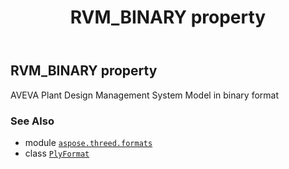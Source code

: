 ﻿---
title: RVM_BINARY property
second_title: Aspose.3D for Python via .NET API References
description: 
type: docs
weight: 440
url: /aspose.threed.formats/plyformat/rvm_binary/
is_root: false
---

## RVM_BINARY property


AVEVA Plant Design Management System Model in binary format

### See Also
* module [`aspose.threed.formats`](../../)
* class [`PlyFormat`](/3d/python-net/aspose.threed.formats/plyformat)
